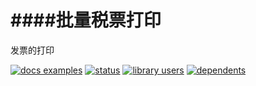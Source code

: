 ####批量税票打印
========
发票的打印


[![docs examples](https://sourcegraph.com/api/repos/github.com/0532/shuikong/.badges/docs-examples.png)](https://sourcegraph.com/github.com/0532/shuikong)
[![status](https://sourcegraph.com/api/repos/github.com/0532/shuikong/.badges/status.png)](https://sourcegraph.com/github.com/0532/shuikong)
[![library users](https://sourcegraph.com/api/repos/github.com/0532/shuikong/.badges/library-users.png)](https://sourcegraph.com/github.com/0532/shuikong)
[![dependents](https://sourcegraph.com/api/repos/github.com/0532/shuikong/.badges/dependents.png)](https://sourcegraph.com/github.com/0532/shuikong)
